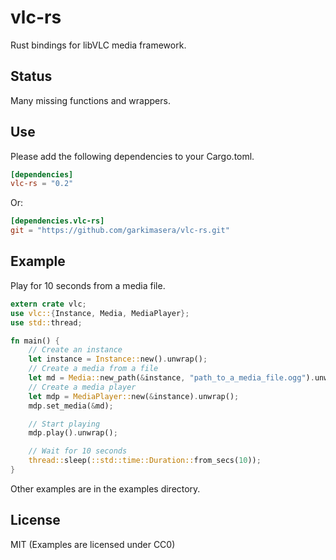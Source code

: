 # vlc-rs
Rust bindings for libVLC media framework.

## Status
Many missing functions and wrappers.

## Use
Please add the following dependencies to your Cargo.toml.

```Toml
[dependencies]
vlc-rs = "0.2"
```

Or:

```Toml
[dependencies.vlc-rs]
git = "https://github.com/garkimasera/vlc-rs.git"
```

## Example
Play for 10 seconds from a media file.
```Rust
extern crate vlc;
use vlc::{Instance, Media, MediaPlayer};
use std::thread;

fn main() {
    // Create an instance
    let instance = Instance::new().unwrap();
    // Create a media from a file
    let md = Media::new_path(&instance, "path_to_a_media_file.ogg").unwrap();
    // Create a media player
    let mdp = MediaPlayer::new(&instance).unwrap();
    mdp.set_media(&md);

    // Start playing
    mdp.play().unwrap();

    // Wait for 10 seconds
    thread::sleep(::std::time::Duration::from_secs(10));
}
```

Other examples are in the examples directory.

## License
MIT (Examples are licensed under CC0)
